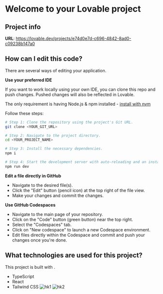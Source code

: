 # Welcome to your Lovable project

## Project info

**URL**: https://lovable.dev/projects/e74d0e7d-c696-4842-8ad0-c09238b147a0

## How can I edit this code?

There are several ways of editing your application.

**Use your preferred IDE**

If you want to work locally using your own IDE, you can clone this repo and push changes. Pushed changes will also be reflected in Lovable.

The only requirement is having Node.js & npm installed - [install with nvm](https://github.com/nvm-sh/nvm#installing-and-updating)

Follow these steps:

```sh
# Step 1: Clone the repository using the project's Git URL.
git clone <YOUR_GIT_URL>

# Step 2: Navigate to the project directory.
cd <YOUR_PROJECT_NAME>

# Step 3: Install the necessary dependencies.
npm i

# Step 4: Start the development server with auto-reloading and an instant preview.
npm run dev
```

**Edit a file directly in GitHub**

- Navigate to the desired file(s).
- Click the "Edit" button (pencil icon) at the top right of the file view.
- Make your changes and commit the changes.

**Use GitHub Codespaces**

- Navigate to the main page of your repository.
- Click on the "Code" button (green button) near the top right.
- Select the "Codespaces" tab.
- Click on "New codespace" to launch a new Codespace environment.
- Edit files directly within the Codespace and commit and push your changes once you're done.

## What technologies are used for this project?

This project is built with .

- TypeScript
- React
- Tailwind CSS
![hk1](https://github.com/user-attachments/assets/cd8b6d52-4a0d-416d-be9a-d9cd3008dc9e)
![hk2](https://github.com/user-attachments/assets/ee638f92-e9a1-4483-829e-aa137d87d2f7)

